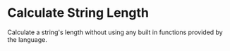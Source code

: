 # Calculate String Length

Calculate a string's length without using any built in functions provided by the language.